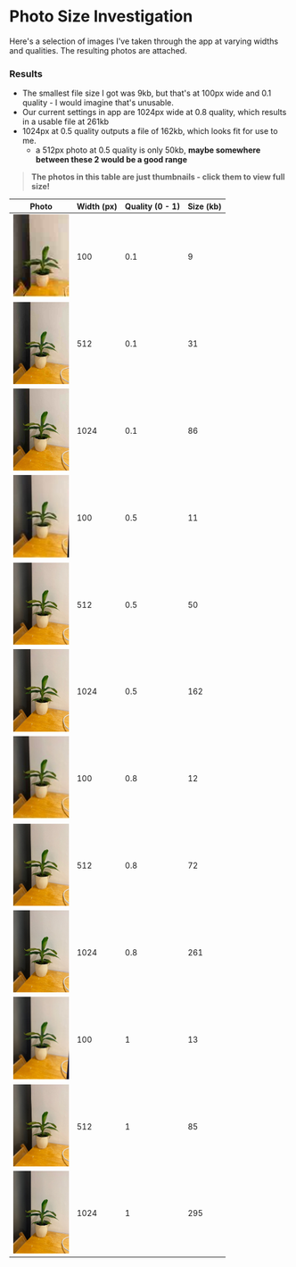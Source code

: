 # Photo Size Investigation

Here's a selection of images I've taken through the app at varying widths and qualities. The resulting photos are attached.

### Results

- The smallest file size I got was 9kb, but that's at 100px wide and 0.1 quality - I would imagine that's unusable.
- Our current settings in app are 1024px wide at 0.8 quality, which results in a usable file at 261kb
- 1024px at 0.5 quality outputs a file of 162kb, which looks fit for use to me.
  - a 512px photo at 0.5 quality is only 50kb, **maybe somewhere between these 2 would be a good range**

> **The photos in this table are just thumbnails - click them to view full size!**

| Photo                                         | Width (px) | Quality (0 - 1) | Size (kb) |
| --------------------------------------------- | ---------- | --------------- | --------- |
| <img src="photos/IMG_2165.JPG" width="100" /> | 100        | 0.1             | 9         |
| <img src="photos/IMG_2166.JPG" width="100" /> | 512        | 0.1             | 31        |
| <img src="photos/IMG_2167.JPG" width="100" /> | 1024       | 0.1             | 86        |
| <img src="photos/IMG_2171.JPG" width="100" /> | 100        | 0.5             | 11        |
| <img src="photos/IMG_2172.JPG" width="100" /> | 512        | 0.5             | 50        |
| <img src="photos/IMG_2173.JPG" width="100" /> | 1024       | 0.5             | 162       |
| <img src="photos/IMG_2174.JPG" width="100" /> | 100        | 0.8             | 12        |
| <img src="photos/IMG_2175.JPG" width="100" /> | 512        | 0.8             | 72        |
| <img src="photos/IMG_2176.JPG" width="100" /> | 1024       | 0.8             | 261       |
| <img src="photos/IMG_2168.JPG" width="100" /> | 100        | 1               | 13        |
| <img src="photos/IMG_2169.JPG" width="100" /> | 512        | 1               | 85        |
| <img src="photos/IMG_2170.JPG" width="100" /> | 1024       | 1               | 295       |
